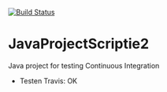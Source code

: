 [![Build Status](https://travis-ci.org/glendc1/JavaProjectScriptie2.svg?branch=master)](https://travis-ci.org/glendc1/JavaProjectScriptie2)

JavaProjectScriptie2
====================

Java project for testing Continuous Integration

- Testen Travis: OK

